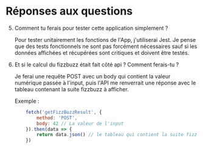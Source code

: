# Réponses aux questions

5. Comment tu ferais pour tester cette application simplement ?

	Pour tester unitairement les fonctions de l'App, j'utiliserai Jest. Je pense que des tests fonctionnels ne sont pas forcément nécessaires sauf si les données affichées et récupérées sont critiques et doivent être testés.
    
	
6. Et si le calcul du fizzbuzz était fait côté api ? Comment ferais-tu ?

	Je ferai une requête POST avec un body qui contient la valeur numérique passée à l'input, puis l'API me renverrait une réponse avec le tableau contenant la suite fizzbuzz à afficher.

	Exemple : 
	
	```javascript
		fetch('getFizzBuzzResult', {
			method: 'POST',
			body: 42 // La valeur de l'input
		}).then(data => {
			return data.json() // le tableau qui contient la suite fizzbuzz
		})
	```	